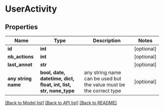 # UserActivity


## Properties
Name | Type | Description | Notes
------------ | ------------- | ------------- | -------------
**id** | **int** |  | [optional] 
**nb_actions** | **int** |  | [optional] 
**last_annot** | **str** |  | [optional] 
**any string name** | **bool, date, datetime, dict, float, int, list, str, none_type** | any string name can be used but the value must be the correct type | [optional]

[[Back to Model list]](../README.md#documentation-for-models) [[Back to API list]](../README.md#documentation-for-api-endpoints) [[Back to README]](../README.md)


